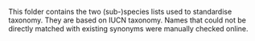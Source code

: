 This folder contains the two (sub-)species lists used to standardise taxonomy. They are based on IUCN taxonomy. Names that could not be directly matched with existing synonyms were manually checked online. 